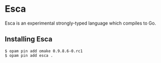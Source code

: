 # Esca

Esca is an experimental strongly-typed language which compiles to Go.

## Installing Esca

```
$ opam pin add omake 0.9.8.6-0.rc1
$ opam pin add esca .
```
